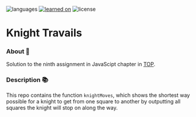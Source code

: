 ![languages](https://img.shields.io/badge/languages-ts-blue)
[![learned on](https://img.shields.io/badge/learned_on-the_odin_project-d19900)](https://www.theodinproject.com/lessons/javascript-knights-travails)
![license](https://img.shields.io/badge/license-MIT-green)

# Knight Travails

### About 📖

Solution to the ninth assignment in JavaScipt chapter in [TOP](https://www.theodinproject.com/lessons/javascript-knights-travails).

### Description 📚

This repo contains the function `knightMoves`, which shows the shortest way possible for a knight to get from one square to another by outputting all squares the knight will stop on along the way.
